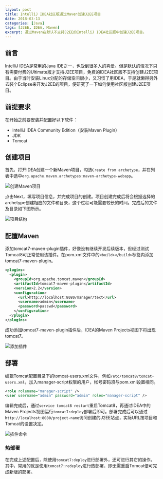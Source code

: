 ```yaml
---
layout: post
title: IntelliJ IDEA社区版通过Maven创建J2EE项目
date: 2018-03-13
categories: [Java]
tags: [J2EE, IDEA, Maven]
excerpt: 通过Maven在默认不支持J2EE的IntelliJ IDEA社区版中创建J2EE项目。
---
```


## 前言

IntelliJ IDEA是常用的Java IDE之一，也受到很多人的喜爱。但是默认的情况下只有需要付费的Ultimate版才支持J2EE项目，免费的IDEA社区版不支持创建J2EE项目。由于当时安装Linux分配的存储空间很小，又习惯了用IDEA，于是就懒得另外去装个Eclipse来开发J2EE的项目，便研究了一下如何使用社区版创建J2EE项目。

## 前提要求

在开始之前要安装并配置好以下软件：

- IntelliJ IDEA Community Edition（安装Maven Plugin）
- JDK
- Tomcat

## 创建项目

首先，打开IDEA创建一个新Maven项目，勾选`Create from archetype`，并在列表中选中`org.apache.maven.archetypes:maven-archetype-webapp`。

![创建Maven项目](/assets/images/java/maven/eb46945a/create-project.png)

点击Next，填写项目信息，并完成项目的创建。项目创建完成后将会根据选择的archetype创建相应的文件和目录，这个过程可能需要较长的时间。完成后的文件及目录如下图所示。

![项目结构](/assets/images/java/maven/eb46945a/project-structure.png)

## 配置Maven

添加tomcat7-maven-plugin插件，好像没有继续开发后续版本，但经过测试Tomcat8可正常使用该插件。在pom.xml文件中的`<build></build>`标签内添加tomcat7-maven-plugin。

```xml
<plugins>
  <plugin>
    <groupId>org.apache.tomcat.maven</groupId>
    <artifactId>tomcat7-maven-plugin</artifactId>
    <version>2.2</version>
    <configuration>
      <url>http://localhost:8080/manager/text</url>
      <username>admin</username>
      <password>passwd</password>
    </configuration>
  </plugin>
</plugins>
```

成功添加tomcat7-maven-plugin插件后，IDEA的Maven Projects视图下将出现tomcat7。

![添加插件](/assets/images/java/maven/eb46945a/maven-projects.png)

## 部署

编辑Tomcat配置目录下的tomcat-users.xml文件，例如`/etc/tomcat8/tomcat-users.xml`，加入manager-script权限的用户，帐号密码须与pom.xml设置相同。

```xml
<role rolename="manager-script" />
<user username="admin" password="admin" roles="manager-script" />
```

编辑完成后，通过`service tomcat8 restart`重启Tomcat8，再通过IDEA中的Maven Projects视图运行`tomcat7:deploy`部署后即可。部署完成后可以通过`http://localhost:8080/project-name`访问创建的J2EE站点，实际URL按项目和Tomcat的设置决定。

![插件命令](/assets/images/java/maven/eb46945a/tomcat-plugin.png)

### 热部署

在完成上述配置后，除使用`tomcat7:deploy`进行部署外，还可进行其它的操作。其中，常用的就是使用`tomcat7:redeploy`进行热部署，即无需重启Tomcat便可完成新版的部署。

